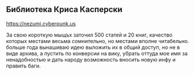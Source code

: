 Библиотека Криса Касперски 
----
https://nezumi.cyberpunk.us

За свою короткую мыщъх заточил 500 статей и 20 книг, качество которых местами весьма сомнительно, но местами вполне читабельно. больше года вынашиваю идею выложить их в общий доступ, но не в виде архива, а пустить по конверсии на вику, убрать оттуда мое имя за ненадобностью и дать народу возможность вносить новую инфу и править баги.

